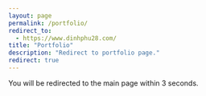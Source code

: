 ```yaml
---
layout: page
permalink: /portfolio/
redirect_to:
  - https://www.dinhphu28.com/
title: "Portfolio"
description: "Redirect to portfolio page."
redirect: true
---
```


You will be redirected to the main page within 3 seconds.
